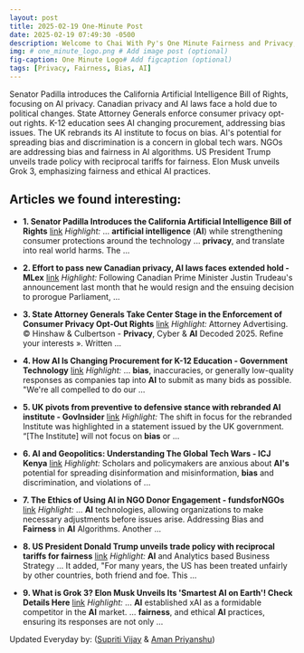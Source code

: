 ```yaml
---
layout: post
title: 2025-02-19 One-Minute Post
date: 2025-02-19 07:49:30 -0500
description: Welcome to Chai With Py's One Minute Fairness and Privacy, which aims to provide you the current happenings in the world of Fairness, Privacy, and AI.
img: # one_minute_logo.png # Add image post (optional)
fig-caption: One Minute Logo# Add figcaption (optional)
tags: [Privacy, Fairness, Bias, AI]
---
```


Senator Padilla introduces the California Artificial Intelligence Bill of Rights, focusing on AI privacy. Canadian privacy and AI laws face a hold due to political changes. State Attorney Generals enforce consumer privacy opt-out rights. K-12 education sees AI changing procurement, addressing bias issues. The UK rebrands its AI institute to focus on bias. AI's potential for spreading bias and discrimination is a concern in global tech wars. NGOs are addressing bias and fairness in AI algorithms. US President Trump unveils trade policy with reciprocal tariffs for fairness. Elon Musk unveils Grok 3, emphasizing fairness and ethical AI practices.

## Articles we found interesting:

- **1. Senator Padilla Introduces the California <b>Artificial Intelligence</b> Bill of Rights** [link](https://sd18.senate.ca.gov/news/senator-padilla-introduces-california-artificial-intelligence-bill-rights)
_Highlight:_ ... <b>artificial intelligence</b> (<b>AI</b>) while strengthening consumer protections around the technology ... <b>privacy</b>, and translate into real world harms. The&nbsp;...

- **2. Effort to pass new Canadian <b>privacy</b>, <b>AI</b> laws faces extended hold - MLex** [link](https://www.mlex.com/mlex/data-privacy-security/articles/2299685/effort-to-pass-new-canadian-privacy-ai-laws-faces-extended-hold)
_Highlight:_ Following Canadian Prime Minister Justin Trudeau&#39;s announcement last month that he would resign and the ensuing decision to prorogue Parliament,&nbsp;...

- **3. State Attorney Generals Take Center Stage in the Enforcement of Consumer <b>Privacy</b> Opt-Out Rights** [link](https://www.jdsupra.com/legalnews/state-attorney-generals-take-center-9871201/)
_Highlight:_ Attorney Advertising. © Hinshaw &amp; Culbertson - <b>Privacy</b>, Cyber &amp; <b>AI</b> Decoded 2025. Refine your interests ». Written&nbsp;...

- **4. How <b>AI</b> Is Changing Procurement for K-12 Education - Government Technology** [link](https://www.govtech.com/education/k-12/how-ai-is-changing-procurement-for-k-12-education)
_Highlight:_ ... <b>bias</b>, inaccuracies, or generally low-quality responses as companies tap into <b>AI</b> to submit as many bids as possible. &quot;We&#39;re all compelled to do our&nbsp;...

- **5. UK pivots from preventive to defensive stance with rebranded <b>AI</b> institute - GovInsider** [link](https://govinsider.asia/intl-en/article/uk-pivots-from-preventive-to-defensive-stance-with-rebranded-ai-institute)
_Highlight:_ The shift in focus for the rebranded Institute was highlighted in a statement issued by the UK government. “[The Institute] will not focus on <b>bias</b> or&nbsp;...

- **6. <b>AI</b> and Geopolitics: Understanding The Global Tech Wars - ICJ Kenya** [link](https://icj-kenya.org/news/ai-and-geopolitics-understanding-the-global-tech-wars/)
_Highlight:_ Scholars and policymakers are anxious about <b>AI&#39;s</b> potential for spreading disinformation and misinformation, <b>bias</b> and discrimination, and violations of&nbsp;...

- **7. The Ethics of Using <b>AI</b> in NGO Donor Engagement - fundsforNGOs** [link](https://www2.fundsforngos.org/articles-searching-grants-and-donors/the-ethics-of-using-ai-in-ngo-donor-engagement/)
_Highlight:_ ... <b>AI</b> technologies, allowing organizations to make necessary adjustments before issues arise. Addressing Bias and <b>Fairness</b> in <b>AI</b> Algorithms. Another&nbsp;...

- **8. US President Donald Trump unveils trade policy with reciprocal tariffs for <b>fairness</b>** [link](https://m.economictimes.com/news/international/global-trends/us-president-donald-trump-unveils-trade-policy-with-reciprocal-tariffs-for-fairness/articleshow/118342592.cms)
_Highlight:_ <b>AI</b> and Analytics based Business Strategy ... It added, &quot;For many years, the US has been treated unfairly by other countries, both friend and foe. This&nbsp;...

- **9. What is Grok 3? Elon Musk Unveils Its &#39;Smartest <b>AI</b> on Earth&#39;! Check Details Here** [link](https://www.jagranjosh.com/general-knowledge/what-is-grok-3-ai-1739787494-1)
_Highlight:_ ... <b>AI</b> established xAI as a formidable competitor in the <b>AI</b> market. ... <b>fairness</b>, and ethical <b>AI</b> practices, ensuring its responses are not only&nbsp;...


Updated Everyday by: (<a href="https://supritivijay.github.io/">Supriti Vijay</a> & <a href="https://amanpriyanshu.github.io/">Aman Priyanshu</a>)
